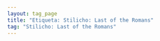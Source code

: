 ```yaml
---
layout: tag_page
title: "Etiqueta: Stilicho: Last of the Romans"
tag: "Stilicho: Last of the Romans"
---
```

